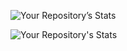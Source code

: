 ![Your Repository’s Stats](https://github-readme-stats.vercel.app/api?username=wassim-azirar&show_icons=true)

![Your Repository's Stats](https://github-readme-stats.vercel.app/api/top-langs/?username=wassim-azirar&theme=blue-green)
